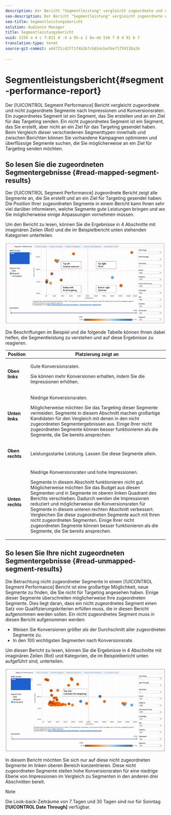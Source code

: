 ```yaml
---
description: Der Bericht "Segmentleistung" vergleicht zugeordnete und nicht zugeordnete Segmente nach Impressionen und Konversionsraten. Ein zugeordnetes Segment ist ein Segment, das Sie erstellen und an ein Ziel für das Targeting senden. Ein nicht zugeordnetes Segment ist ein Segment, das Sie erstellt, aber nicht an ein Ziel für das Targeting gesendet haben. Beim Vergleich dieser verschiedenen Segmenttypen innerhalb und zwischen Berichten können Sie vorhandene Kampagnen optimieren und überflüssige Segmente suchen, die Sie möglicherweise an ein Ziel für Targeting senden möchten.
seo-description: Der Bericht "Segmentleistung" vergleicht zugeordnete und nicht zugeordnete Segmente nach Impressionen und Konversionsraten. Ein zugeordnetes Segment ist ein Segment, das Sie erstellen und an ein Ziel für das Targeting senden. Ein nicht zugeordnetes Segment ist ein Segment, das Sie erstellt, aber nicht an ein Ziel für das Targeting gesendet haben. Beim Vergleich dieser verschiedenen Segmenttypen innerhalb und zwischen Berichten können Sie vorhandene Kampagnen optimieren und überflüssige Segmente suchen, die Sie möglicherweise an ein Ziel für Targeting senden möchten.
seo-title: Segmentleistungsbericht
solution: Audience Manager
title: Segmentleistungsbericht
uuid: 5156 a 4 c 7-831 d -4 a 95-a 1 be-eb 516 f 0 d 91 b 7
translation-type: tm+mt
source-git-commit: ad4721cd2ff1f4b2b7cb814cbafdef1f59138a26

---
```



# Segmentleistungsbericht{#segment-performance-report}

Der [!UICONTROL Segment Performance] Bericht vergleicht zugeordnete und nicht zugeordnete Segmente nach Impressionen und Konversionsraten. Ein zugeordnetes Segment ist ein Segment, das Sie erstellen und an ein Ziel für das Targeting senden. Ein nicht zugeordnetes Segment ist ein Segment, das Sie erstellt, aber nicht an ein Ziel für das Targeting gesendet haben. Beim Vergleich dieser verschiedenen Segmenttypen innerhalb und zwischen Berichten können Sie vorhandene Kampagnen optimieren und überflüssige Segmente suchen, die Sie möglicherweise an ein Ziel für Targeting senden möchten.

## So lesen Sie die zugeordneten Segmentergebnisse {#read-mapped-segment-results}

Der [!UICONTROL Segment Performance] zugeordnete Bericht zeigt alle Segmente an, die Sie erstellt und an ein Ziel für Targeting gesendet haben. Die Position Ihrer zugeordneten Segmente in einem Bericht kann Ihnen sehr viel darüber informieren, welche Segmente gute Leistungen bringen und wo Sie möglicherweise einige Anpassungen vornehmen müssen.

Um den Bericht zu lesen, können Sie die Ergebnisse in 4 Abschnitte mit imaginären Zeilen (Rot) und die im Beispielbericht unten stehenden Kategorien unterteilen.

![](assets/mapped-segment-performance.png)

Die Beschriftungen im Beispiel und die folgende Tabelle können Ihnen dabei helfen, die Segmentleistung zu verstehen und auf diese Ergebnisse zu reagieren.

<table id="table_A29253B30DFA4CD7B3B7C320DE0BDEA4"> 
 <thead> 
  <tr> 
   <th colname="col1" class="entry"> Position </th> 
   <th colname="col2" class="entry"> Platzierung zeigt an </th> 
  </tr> 
 </thead>
 <tbody> 
  <tr> 
   <td colname="col1"> <p> <b>Oben links</b> </p> </td> 
   <td colname="col2"> <p>Gute Konversionsraten. </p> <p>Sie können mehr Konversionen erhalten, indem Sie die Impressionen erhöhen. </p> </td> 
  </tr> 
  <tr> 
   <td colname="col1"> <p> <b>Unten links</b> </p> </td> 
   <td colname="col2"> <p>Niedrige Konversionsraten. </p> <p>Möglicherweise möchten Sie das Targeting dieser Segmente vermeiden. Segmente in diesem Abschnitt machen großartige Kandidaten für den Vergleich mit denen in den nicht zugeordneten Segmentergebnissen aus. Einige Ihrer nicht zugeordneten Segmente können besser funktionieren als die Segmente, die Sie bereits ansprechen. </p> </td> 
  </tr> 
  <tr> 
   <td colname="col1"> <p> <b>Oben rechts</b> </p> </td> 
   <td colname="col2"> <p>Leistungsstarke Leistung. Lassen Sie diese Segmente allein. </p> </td> 
  </tr> 
  <tr> 
   <td colname="col1"> <p> <b>Unten rechts</b> </p> </td> 
   <td colname="col2"> <p>Niedrige Konversionsraten und hohe Impressionen. </p> <p>Segmente in diesem Abschnitt funktionieren nicht gut. Möglicherweise möchten Sie das Budget aus diesen Segmenten und in Segmente im oberen linken Quadrant des Berichts verschieben. Dadurch werden die Impressionen reduziert und möglicherweise die Konversionsraten für Segmente in diesem unteren rechten Abschnitt verbessert. Vergleichen Sie diese zugeordneten Segmente auch mit Ihren nicht zugeordneten Segmenten. Einige Ihrer nicht zugeordneten Segmente können besser funktionieren als die Segmente, die Sie bereits ansprechen. </p> </td> 
  </tr> 
 </tbody> 
</table>

## So lesen Sie Ihre nicht zugeordneten Segmentergebnisse {#read-unmapped-segment-results}

Die Betrachtung nicht zugeordneter Segmente in einem [!UICONTROL Segment Performance] Bericht ist eine großartige Möglichkeit, neue Segmente zu finden, die Sie nicht für Targeting angesehen haben. Einige dieser Segmente überschreiten möglicherweise Ihre zugeordneten Segmente. Dies liegt daran, dass ein nicht zugeordnetes Segment einen Satz von Qualifizierungskriterien erfüllen muss, die in diesen Bericht aufgenommen werden sollen. Ein nicht zugeordnetes Segment muss in diesen Bericht aufgenommen werden:

* Weisen Sie Konversionen größer als der Durchschnitt aller zugeordneten Segmente zu.
* In den 100 wichtigsten Segmenten nach Konversionsrate.

Um diesen Bericht zu lesen, können Sie die Ergebnisse in 4 Abschnitte mit imaginären Zeilen (Rot) und Kategorien, die im Beispielbericht unten aufgeführt sind, unterteilen.

![](assets/unmapped-segment-performance.png)

In diesem Bericht möchten Sie sich nur auf diese nicht zugeordneten Segmente im linken oberen Bereich konzentrieren. Diese nicht zugeordneten Segmente stellen hohe Konversionsraten für eine niedrige Ebene von Impressionen im Vergleich zu Segmenten in den anderen drei Abschnitten bereit.

>[!NOTE]
>
>Die Look-back-Zeiträume von 7 Tagen und 30 Tagen sind nur für Sonntag **[!UICONTROL Date Through]** verfügbar.
